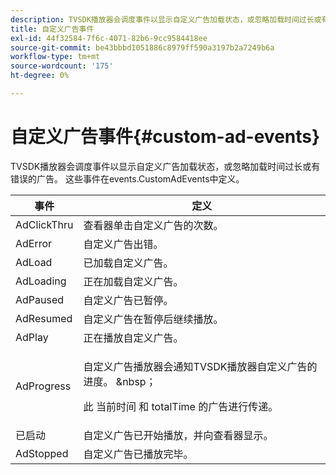 ```yaml
---
description: TVSDK播放器会调度事件以显示自定义广告加载状态，或忽略加载时间过长或有错误的广告。 这些事件在events.CustomAdEvents中定义。
title: 自定义广告事件
exl-id: 44f32584-7f6c-4071-82b6-9cc9584418ee
source-git-commit: be43bbbd1051886c8979ff590a3197b2a7249b6a
workflow-type: tm+mt
source-wordcount: '175'
ht-degree: 0%

---
```


# 自定义广告事件{#custom-ad-events}

TVSDK播放器会调度事件以显示自定义广告加载状态，或忽略加载时间过长或有错误的广告。 这些事件在events.CustomAdEvents中定义。

<table id="table_718700E0F0B042F882ED131F79E01D4E"> 
 <thead> 
  <tr> 
   <th colname="col1" class="entry"> 事件 </th> 
   <th colname="col2" class="entry"> 定义 </th> 
  </tr> 
 </thead>
 <tbody> 
  <tr> 
   <td colname="col1"> <span class="codeph"> AdClickThru </span> </td> 
   <td colname="col2"> 查看器单击自定义广告的次数。 </td> 
  </tr> 
  <tr> 
   <td colname="col1"> <span class="codeph"> AdError </span> </td> 
   <td colname="col2"> 自定义广告出错。 </td> 
  </tr> 
  <tr> 
   <td colname="col1"> <span class="codeph"> AdLoad </span> </td> 
   <td colname="col2"> 已加载自定义广告。  </td> 
  </tr> 
  <tr> 
   <td colname="col1"> <span class="codeph"> AdLoading </span> </td> 
   <td colname="col2"> 正在加载自定义广告。 </td> 
  </tr> 
  <tr> 
   <td colname="col1"> <span class="codeph"> AdPaused </span> </td> 
   <td colname="col2"> 自定义广告已暂停。 </td> 
  </tr> 
  <tr> 
   <td colname="col1"> <span class="codeph"> AdResumed </span> </td> 
   <td colname="col2"> 自定义广告在暂停后继续播放。 </td> 
  </tr> 
  <tr> 
   <td colname="col1"> <span class="codeph"> AdPlay </span> </td> 
   <td colname="col2"> 正在播放自定义广告。 </td> 
  </tr> 
  <tr> 
   <td colname="col1"> <span class="codeph"> AdProgress </span> </td> 
   <td colname="col2"> <p>自定义广告播放器会通知TVSDK播放器自定义广告的进度。 &amp;nbsp； </p> <p>此 <span class="codeph"> 当前时间 </span> 和 <span class="codeph"> totalTime </span> 的广告进行传递。 </p> </td> 
  </tr> 
  <tr> 
   <td colname="col1"> 已启动 </td> 
   <td colname="col2"> 自定义广告已开始播放，并向查看器显示。  </td> 
  </tr> 
  <tr> 
   <td colname="col1"> AdStopped </td> 
   <td colname="col2"> 自定义广告已播放完毕。 </td> 
  </tr> 
 </tbody> 
</table>

<!--<a id="section_027774C2A47C453BA9DED61C6F8567C3"></a>-->
